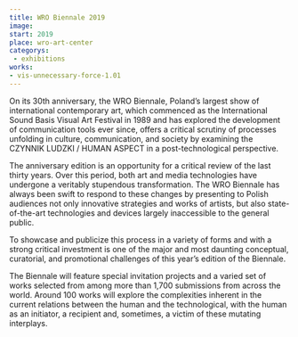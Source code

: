 ```yaml
---
title: WRO Biennale 2019
image: 
start: 2019
place: wro-art-center
categorys:
 - exhibitions
works: 
- vis-unnecessary-force-1.01
---
```


On its 30th anniversary, the WRO Biennale, Poland’s largest show of international contemporary art<!--more-->, which commenced as the International Sound Basis Visual Art Festival in 1989 and has explored the development of communication tools ever since, offers a critical scrutiny of processes unfolding in culture, communication, and society by examining the CZYNNIK LUDZKI / HUMAN ASPECT in a post-technological perspective.

The anniversary edition is an opportunity for a critical review of the last thirty years. Over this period, both art and media technologies have undergone a veritably stupendous transformation. The WRO Biennale has always been swift to respond to these changes by presenting to Polish audiences not only innovative strategies and works of artists, but also state-of-the-art technologies and devices largely inaccessible to the general public.

To showcase and publicize this process in a variety of forms and with a strong critical investment is one of the major and most daunting conceptual, curatorial, and promotional challenges of this year’s edition of the Biennale.

The Biennale will feature special invitation projects and a varied set of works selected from among more than 1,700 submissions from across the world. Around 100 works will explore the complexities inherent in the current relations between the human and the technological, with the human as an initiator, a recipient and, sometimes, a victim of these mutating interplays.